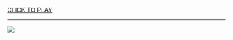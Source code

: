 
<a href="https://premium76.site?title=google_doodle_games_unblocked&ref=13M">CLICK TO PLAY</a></h3>
<hr>

<a href="https://premium76.site?title=google_doodle_games_unblocked&ref=13M"><img src="https://clearcache.store/games.png"></a>


